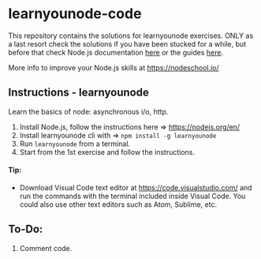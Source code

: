 # learnyounode-code
This repository contains the solutions for learnyounode exercises. ONLY as a last resort check the solutions if you have been stucked for a while, but before that check Node.js documentation [here](https://nodejs.org/dist/latest-v10.x/docs/api/)
or the guides [here](https://nodejs.org/en/docs/guides/).

More info to improve your Node.js skills at https://nodeschool.io/

## Instructions - learnyounode
Learn the basics of node: asynchronous i/o, http.

1) Install Node.js, follow the instructions here => https://nodejs.org/en/
2) Install learnyounode cli with => `npm install -g learnyounode`
3) Run `learnyounode` from a terminal.
4) Start from the 1st exercise and follow the instructions.

#### Tip: 
 - Download Visual Code text editor at https://code.visualstudio.com/ and run the commands with the terminal included inside Visual Code. You could also use other text editors such as Atom, Sublime, etc.

## To-Do:

1) Comment code.
